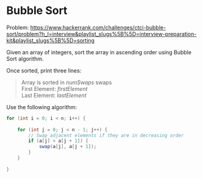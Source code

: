 # Bubble Sort

Problem: <https://www.hackerrank.com/challenges/ctci-bubble-sort/problem?h_l=interview&playlist_slugs%5B%5D=interview-preparation-kit&playlist_slugs%5B%5D=sorting>

Given an array of integers, sort the array in ascending order using Bubble Sort algorithm.

Once sorted, print three lines:

> Array is sorted in *numSwaps* swaps  
> First Element: *firstElement*  
> Last Element: *lastElement*

Use the following algorithm:

```csharp
for (int i = 0; i < n; i++) {
    
    for (int j = 0; j < n - 1; j++) {
        // Swap adjacent elements if they are in decreasing order
        if (a[j] > a[j + 1]) {
            swap(a[j], a[j + 1]);
        }
    }
    
}
```
